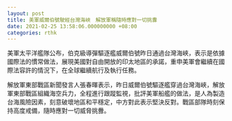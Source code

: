 ```yaml
---
layout: post
title: 美軍威爾伯號駛經台灣海峽　解放軍稱隨時應對一切挑釁
date: 2021-02-25 13:58:06.000000000 +08:00
categories: rthk
---
```


美軍太平洋艦隊公布，伯克級導彈驅逐艦威爾伯號昨日通過台灣海峽，表示是依據國際法的慣常做法，展現美國對自由開放的印太地區的承諾，重申美軍會繼續在國際法容許的情況下，在全球繼續航行及執行任務。

解放軍東部戰區新聞發言人張春暉表示，昨日威爾伯號驅逐艦穿過台灣海峽，解放軍東部戰區組織海空兵力，全程進行跟蹤監視，批評美軍船艦的做法，是人為製造台海風險因素，刻意破壞地區和平穩定，中方對此表示堅決反對。戰區部隊時刻保持高度戒備，隨時應對一切威脅挑釁。
